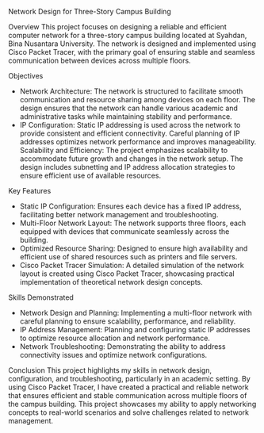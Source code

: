 Network Design for Three-Story Campus Building

Overview
This project focuses on designing a reliable and efficient computer network for a three-story campus building located at Syahdan, Bina Nusantara University. The network is designed and implemented using Cisco Packet Tracer, with the primary goal of ensuring stable and seamless communication between devices across multiple floors.

Objectives
- Network Architecture: The network is structured to facilitate smooth communication and resource sharing among devices on each floor. The design ensures that the network can handle various academic and administrative tasks while maintaining stability and performance.
- IP Configuration: Static IP addressing is used across the network to provide consistent and efficient connectivity. Careful planning of IP addresses optimizes network performance and improves manageability.
Scalability and Efficiency: The project emphasizes scalability to accommodate future growth and changes in the network setup. The design includes subnetting and IP address allocation strategies to ensure efficient use of available resources.

Key Features
- Static IP Configuration: Ensures each device has a fixed IP address, facilitating better network management and troubleshooting.
- Multi-Floor Network Layout: The network supports three floors, each equipped with devices that communicate seamlessly across the building.
- Optimized Resource Sharing: Designed to ensure high availability and efficient use of shared resources such as printers and file servers.
- Cisco Packet Tracer Simulation: A detailed simulation of the network layout is created using Cisco Packet Tracer, showcasing practical implementation of theoretical network design concepts.

Skills Demonstrated
- Network Design and Planning: Implementing a multi-floor network with careful planning to ensure scalability, performance, and reliability.
- IP Address Management: Planning and configuring static IP addresses to optimize resource allocation and network performance.
- Network Troubleshooting: Demonstrating the ability to address connectivity issues and optimize network configurations.

Conclusion
This project highlights my skills in network design, configuration, and troubleshooting, particularly in an academic setting. By using Cisco Packet Tracer, I have created a practical and reliable network that ensures efficient and stable communication across multiple floors of the campus building. This project showcases my ability to apply networking concepts to real-world scenarios and solve challenges related to network management.


